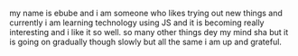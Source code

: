 my name is ebube and i am someone who likes trying out new things and currently i am learning technology using JS and it is becoming really interesting and i like it so well. so many other things dey my mind sha
but it is going on gradually though slowly but all the same i am up and grateful.
